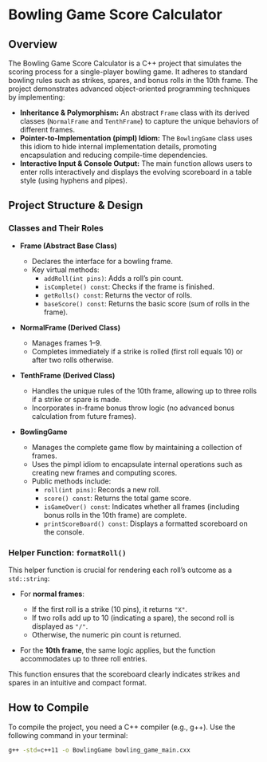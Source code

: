 # Bowling Game Score Calculator

## Overview

The Bowling Game Score Calculator is a C++ project that simulates the scoring process for a single-player bowling game. It adheres to standard bowling rules such as strikes, spares, and bonus rolls in the 10th frame. The project demonstrates advanced object-oriented programming techniques by implementing:
- **Inheritance & Polymorphism:** An abstract `Frame` class with its derived classes (`NormalFrame` and `TenthFrame`) to capture the unique behaviors of different frames.
- **Pointer-to-Implementation (pimpl) Idiom:** The `BowlingGame` class uses this idiom to hide internal implementation details, promoting encapsulation and reducing compile-time dependencies.
- **Interactive Input & Console Output:** The main function allows users to enter rolls interactively and displays the evolving scoreboard in a table style (using hyphens and pipes).

## Project Structure & Design

### Classes and Their Roles

- **Frame (Abstract Base Class)**
  - Declares the interface for a bowling frame.
  - Key virtual methods:
    - `addRoll(int pins)`: Adds a roll’s pin count.
    - `isComplete() const`: Checks if the frame is finished.
    - `getRolls() const`: Returns the vector of rolls.
    - `baseScore() const`: Returns the basic score (sum of rolls in the frame).

- **NormalFrame (Derived Class)**
  - Manages frames 1–9.
  - Completes immediately if a strike is rolled (first roll equals 10) or after two rolls otherwise.

- **TenthFrame (Derived Class)**
  - Handles the unique rules of the 10th frame, allowing up to three rolls if a strike or spare is made.
  - Incorporates in-frame bonus throw logic (no advanced bonus calculation from future frames).

- **BowlingGame**
  - Manages the complete game flow by maintaining a collection of frames.
  - Uses the pimpl idiom to encapsulate internal operations such as creating new frames and computing scores.
  - Public methods include:
    - `roll(int pins)`: Records a new roll.
    - `score() const`: Returns the total game score.
    - `isGameOver() const`: Indicates whether all frames (including bonus rolls in the 10th frame) are complete.
    - `printScoreBoard() const`: Displays a formatted scoreboard on the console.

### Helper Function: `formatRoll()`

This helper function is crucial for rendering each roll’s outcome as a `std::string`:

- For **normal frames**:
  - If the first roll is a strike (10 pins), it returns `"X"`.
  - If two rolls add up to 10 (indicating a spare), the second roll is displayed as `"/"`.
  - Otherwise, the numeric pin count is returned.
  
- For the **10th frame**, the same logic applies, but the function accommodates up to three roll entries.

This function ensures that the scoreboard clearly indicates strikes and spares in an intuitive and compact format.

## How to Compile

To compile the project, you need a C++ compiler (e.g., g++). Use the following command in your terminal:

```bash
g++ -std=c++11 -o BowlingGame bowling_game_main.cxx
